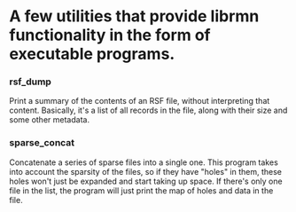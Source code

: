 
# A few utilities that provide librmn functionality in the form of executable programs.

### rsf_dump

Print a summary of the contents of an RSF file, without interpreting that content. Basically, it's a list of all records in the file, along with their size and some other metadata.

### sparse_concat

Concatenate a series of sparse files into a single one. This program takes into account the sparsity of the files, so if they have "holes" in them, these holes won't just be expanded and start taking up space. If there's only one file in the list, the program will just print the map of holes and data in the file.
